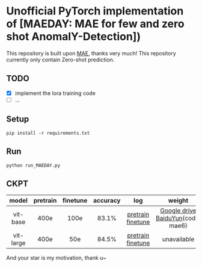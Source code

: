 # Unofficial PyTorch implementation of [MAEDAY: MAE for few and zero shot AnomalY-Detection])

This repository is built upon [MAE](https://github.com/pengzhiliang/MAE-pytorch), thanks very much!
This repository currently only contain Zero-shot prediction.

## TODO
- [x] implement the lora training code
- [ ] ...

## Setup
```
pip install -r requirements.txt
```

## Run
```
python run_MAEDAY.py
```

## CKPT
|   model  | pretrain | finetune | accuracy | log | weight |
|:--------:|:--------:|:--------:|:--------:| :--------:|:--------:|
| vit-base |   400e   |   100e   |   83.1%  | [pretrain](files/pretrain_base_0.75_400e.txt) [finetune](files/pretrain_base_0.75_400e_finetune_100e.txt)| [Google drive](https://drive.google.com/drive/folders/182F5SLwJnGVngkzguTelja4PztYLTXfa?usp=sharing) [BaiduYun](https://pan.baidu.com/s/1F0u9WeckZMbNk095gUxT1g)(code: mae6)|
| vit-large | 400e | 50e | 84.5% | [pretrain](files/pretrain_large_0.75_400e.txt) [finetune](files/pretrain_large_0.75_400e_finetune_50e.txt) | unavailable |

And your star is my motivation, thank u~
